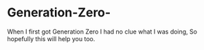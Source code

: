 # Generation-Zero-
When I first got Generation Zero I had no clue what I was doing, So hopefully this will help you too.
